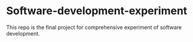 # Software-development-experiment
This repo is the final project for comprehensive experiment of software development.